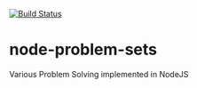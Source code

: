 [![Build Status](https://jenkins.eminemvin.io/buildStatus/icon?job=node-problem-sets-pipeline)](https://jenkins.eminemvin.io/job/node-problem-sets-pipeline/)

# node-problem-sets
Various Problem Solving implemented in NodeJS